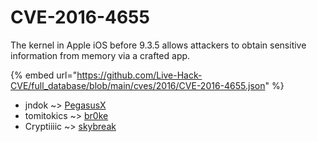 # CVE-2016-4655

The kernel in Apple iOS before 9.3.5 allows attackers to obtain sensitive information from memory via a crafted app.

{% embed url="https://github.com/Live-Hack-CVE/full_database/blob/main/cves/2016/CVE-2016-4655.json" %}


* jndok ~> [PegasusX](https://zeste.alice-snow.ru/2016/database/cve-2016-4655/pegasusx-jndok)
* tomitokics ~> [br0ke](https://zeste.alice-snow.ru/2016/database/cve-2016-4655/br0ke-tomitokics)
* Cryptiiiic ~> [skybreak](https://zeste.alice-snow.ru/2016/database/cve-2016-4655/skybreak-cryptiiiic)